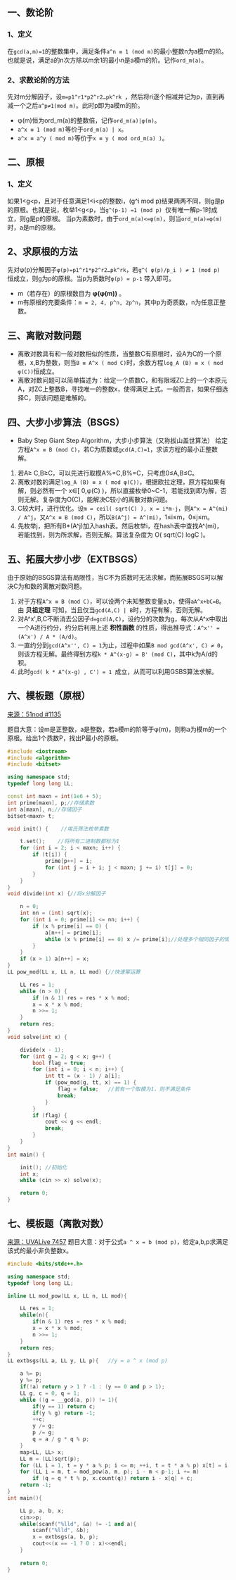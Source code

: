 ## 一、数论阶
### 1、定义
在`gcd(a,m)=1`的整数集中，满足条件`a^n ≡ 1 (mod m)`的最小整数n为a模m的阶。
也就是说，满足a的n次方除以m余1的最小n是a模m的阶。记作`ord_m(a)`。
### 2、求数论阶的方法
 先对m分解因子，设`m=p1^r1*p2^r2…pk^rk `，然后将ri逐个相减并记为p，直到再减一个之后`a^p≠1(mod m)`。此时p即为a模m的阶。

* φ(m)恒为ord_m(a)的整数倍，记作`ord_m(a)|φ(m)`。
* `a^x ≡ 1 (mod m)`等价于`ord_m(a) | x`。
* `a^x ≡ a^y ( mod m)`等价于`x ≡ y ( mod ord_m(a) )`。 

## 二、原根
### 1、定义
如果1<g<p，且对于任意满足1<i<p的整数i，(g^i mod p)结果两两不同，则g是p的原根。也就是说，枚举1<g<p，当`g^(p-1) =1 (mod p) `仅有唯一解p-1时成立，则g是p的原根。
当p为素数时，由于`ord_m(a)<=φ(m)`，则当`ord_m(a)=φ(m)`时，a是m的原根。
## 2、求原根的方法
先对φ(p)分解因子`φ(p)=p1^r1*p2^r2…pk^rk`，若`g^( φ(p)/p_i ) ≠ 1 (mod p) `恒成立，则g为p的原根。当p为质数时`φ(p) = p-1` 带入即可。
* m（若存在）的原根数目为 **φ(φ(m))** 。
* m有原根的充要条件：`m = 2, 4, p^n, 2p^n`，其中p为奇质数，n为任意正整数。

## 三、离散对数问题
* 离散对数具有和一般对数相似的性质，当整数C有原根时，设A为C的一个原根，x,B为整数，则当`B ≡ A^x ( mod C)`时，余数方程`log_A (B) ≡ x ( mod φ(C))`恒成立。
* 离散对数问题可以简单描述为：给定一个质数C，和有限域ZC上的一个本原元A，对ZC上整数B，寻找唯一的整数x，使得满足上式。一般而言，如果仔细选择C，则该问题是难解的。

## 四、大步小步算法（BSGS）
* Baby Step Giant Step Algorithm，大步小步算法（又称拔山盖世算法）
给定方程`A^x ≡ B (mod C)`，若C为质数或`gcd(A,C)=1`，求该方程的最小正整数解。
1. 若A≥ C,B≥C，可以先进行取模A%=C,B%=C，只考虑0≤A,B≤C。
2. 离散对数的满足`log_A (B) ≡ x ( mod φ(C))`，根据欧拉定理，原方程如果有解，则必然有一个 x∈[ 0,φ(C) )，所以直接枚举0~C-1，若能找到即为解，否则无解。复杂度为O(C)，能解决C较小的离散对数问题。
3. C较大时，进行优化。设`m = ceil( sqrt(C) ), x = i*m-j`，则`A^x = A^(mi) / A^j`，又`A^x ≡ B (mod C)`，所以` B(A^j) = A^(mi) `，1≤i≤m，0≤j≤m。
4. 先枚举j，把所有B*(A^j)加入hash表。然后枚举i，在hash表中查找A^(mi)，若能找到，则为所求解，否则无解。算法复杂度为 O( sqrt(C) logC )。

## 五、拓展大步小步（EXTBSGS）
由于原始的BSGS算法有局限性，当C不为质数时无法求解，而拓展BSGS可以解决C为和数的离散对数问题。
1. 对于方程`A^x ≡ B (mod C)`，可以设两个未知整数变量a,b，使得`aA^x+bC=B`。由 **贝祖定理** 可知，当且仅当`gcd(A,C) | B`时，方程有解，否则无解。
2. 对A^x',B,C不断消去公因子`d=gcd(A,C)`，设约分的次数为g，每次从A^x中取出一个A进行约分，约分后利用上述 **积性函数** 的性质，得出推导式：`A^x'' = (A^x') / A * (A/d)`。
3. 一直约分到`gcd(A^x'', C) = 1`为止，过程中如果`B mod gcd(A^x', C) ≠ 0`，则该方程无解。最终得到方程`k * A^(x-g) = B' (mod C)`，其中k为A/d的积。
4. 此时`gcd( k * A^(x-g) , C') = 1 `成立，从而可以利用GSBS算法求解。

## 六、模板题（原根）
<a href="https://www.51nod.com/onlineJudge/questionCode.html#!problemId=1135">来源：51nod #1135</a><br>

题目大意：设m是正整数，a是整数，若a模m的阶等于φ(m)，则称a为模m的一个原根。给出1个质数P，找出P最小的原根。
```c++
#include <iostream>
#include <algorithm>
#include <bitset>

using namespace std;
typedef long long LL;

const int maxn = int(1e6 + 5);
int prime[maxn], p;//存储素数
int a[maxn], n;//存储因子
bitset<maxn> t;

void init() {    //埃氏筛法枚举素数

    t.set();    //将所有二进制数都标为1
    for (int i = 2; i < maxn; i++) {
        if (t[i]) {
            prime[p++] = i;
            for (int j = i + i; j < maxn; j += i) t[j] = 0;
        }
    }
}
void divide(int x) {//将x分解因子

    n = 0;
    int nn = (int) sqrt(x);
    for (int i = 0; prime[i] <= nn; i++) {
        if (x % prime[i] == 0) {
            a[n++] = prime[i];
            while (x % prime[i] == 0) x /= prime[i];//处理多个相同因子的情况
        }
    }
    if (x > 1) a[n++] = x;
}
LL pow_mod(LL x, LL n, LL mod) {//快速幂运算

    LL res = 1;
    while (n > 0) {
        if (n & 1) res = res * x % mod;
        x = x * x % mod;
        n >>= 1;
    }
    return res;
}
void solve(int x) {

    divide(x - 1);
    for (int g = 2; g < x; g++) {
        bool flag = true;
        for (int i = 0; i < n; i++) {
            int tt = (x - 1) / a[i];
            if (pow_mod(g, tt, x) == 1) {
                flag = false;   //若有一个取模为1，则不满足条件
                break;
            }
        }
        if (flag) {
            cout << g << endl;
            break;
        }
    }
}
int main() {

    init(); //初始化
    int x;
    while (cin >> x) solve(x);

    return 0;
}
```

## 七、模板题（离散对数）
[来源：UVALive 7457](https://icpcarchive.ecs.baylor.edu/index.php?option=com_onlinejudge&Itemid=8&page=show_problem&problem=5479)
题目大意：对于公式`a ^ x = b (mod p)`，给定a,b,p求满足该式的最小非负整数x。
```c++
#include <bits/stdc++.h>

using namespace std;
typedef long long LL;

inline LL mod_pow(LL x, LL n, LL mod){

    LL res = 1;
    while(n){
        if(n & 1) res = res * x % mod;
        x = x * x % mod;
        n >>= 1;
    }
    return res;
}
LL extbsgs(LL a, LL y, LL p){   //y = a ^ x (mod p)

    a %= p;
    y %= p;
    if(!a) return y > 1 ? -1 : (y == 0 and p > 1);
    LL g, c = 0, q = 1;
    while ((g = __gcd(a, p)) != 1){
        if(y == 1) return c;
        if(y % g) return -1;
        ++c;
        y /= g;
        p /= g;
        q = a / g * q % p;
    }
    map<LL, LL> x;
    LL m = (LL)sqrt(p);
    for (LL i = 1, t = y * a % p; i <= m; ++i, t = t * a % p) x[t] = i;
    for (LL i = m, t = mod_pow(a, m, p); i - m < p-1; i += m)
        if (q = q * t % p, x.count(q)) return i - x[q] + c;
    return -1;
}
int main(){

    LL p, a, b, x;
    cin>>p;
    while(scanf("%lld", &a) != -1 and a){
        scanf("%lld", &b);
        x = extbsgs(a, b, p);
        cout<<(x == -1 ? 0 : x)<<endl;
    }
    
    return 0;
}
```


